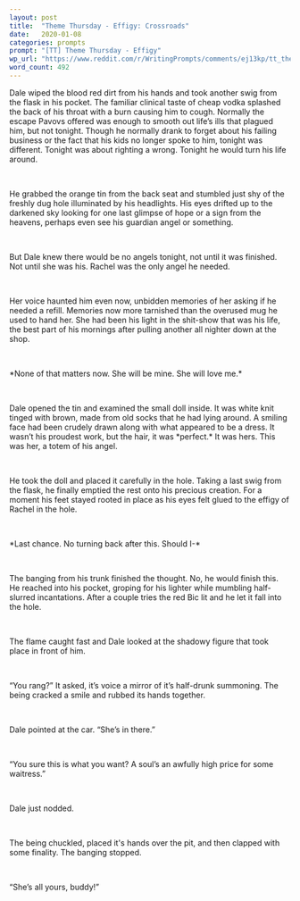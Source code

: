 ```yaml
---
layout: post
title:  "Theme Thursday - Effigy: Crossroads"
date:   2020-01-08
categories: prompts
prompt: "[TT] Theme Thursday - Effigy"
wp_url: "https://www.reddit.com/r/WritingPrompts/comments/ej13kp/tt_theme_thursday_effigy/fdj9njk/"
word_count: 492
---
```


Dale wiped the blood red dirt from his hands and took another swig from the flask in his pocket. The familiar clinical taste of cheap vodka splashed the back of his throat with a burn causing him to cough. Normally the escape Pavovs offered was enough to smooth out life’s ills that plagued him, but not tonight. Though he normally drank to forget about his failing business or the fact that his kids no longer spoke to him, tonight was different. Tonight was about righting a wrong. Tonight he would turn his life around.
<p>&nbsp;</p>
He grabbed the orange tin from the back seat and stumbled just shy of the freshly dug hole illuminated by his headlights. His eyes drifted up to the darkened sky looking for one last glimpse of hope or a sign from the heavens, perhaps even see his guardian angel or something.
<p>&nbsp;</p>
But Dale knew there would be no angels tonight, not until it was finished. Not until she was his. Rachel was the only angel he needed.
<p>&nbsp;</p>
Her voice haunted him even now, unbidden memories of her asking if he needed a refill. Memories now more tarnished than the overused mug he used to hand her. She had been his light in the shit-show that was his life, the best part of his mornings after pulling another all nighter down at the shop.
<p>&nbsp;</p>
*None of that matters now. She will be mine. She will love me.*
<p>&nbsp;</p>
Dale opened the tin and examined the small doll inside. It was white knit tinged with brown, made from old socks that he had lying around. A smiling face had been crudely drawn along with what appeared to be a dress. It wasn’t his proudest work, but the hair, it was *perfect.* It was hers. This was her, a totem of his angel.
<p>&nbsp;</p>
He took the doll and placed it carefully in the hole. Taking a last swig from the flask, he finally emptied the rest onto his precious creation. For a moment his feet stayed rooted in place as his eyes felt glued to the effigy of Rachel in the hole.
<p>&nbsp;</p>
*Last chance. No turning back after this. Should I-*
<p>&nbsp;</p>
The banging from his trunk finished the thought. No, he would finish this. He reached into his pocket, groping for his lighter while mumbling half-slurred incantations. After a couple tries the red Bic lit and he let it fall into the hole.
<p>&nbsp;</p>
The flame caught fast and Dale looked at the shadowy figure that took place in front of him.
<p>&nbsp;</p>
“You rang?” It asked, it’s voice a mirror of it’s half-drunk summoning. The being cracked a smile and rubbed its hands together.
<p>&nbsp;</p>
Dale pointed at the car. “She’s in there.”
<p>&nbsp;</p>
“You sure this is what you want? A soul’s an awfully high price for some waitress.”
<p>&nbsp;</p>
Dale just nodded.
<p>&nbsp;</p>
The being chuckled, placed it's hands over the pit, and then clapped with some finality. The banging stopped.
<p>&nbsp;</p>
“She’s all yours, buddy!” 
